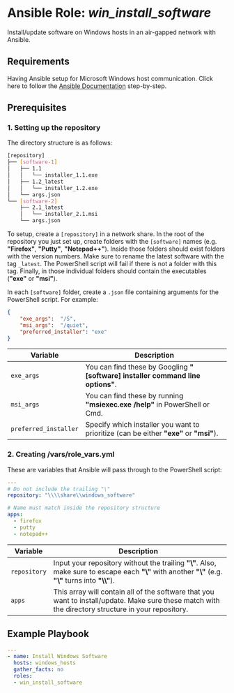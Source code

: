 # Ansible Role: *win_install_software*

Install/update software on Windows hosts in an air-gapped network with Ansible.

## Requirements

Having Ansible setup for Microsoft Windows host communication. Click here to follow the [Ansible Documentation](https://docs.ansible.com/ansible/latest/os_guide/windows_setup.html) step-by-step.

## Prerequisites

### 1. Setting up the repository

The directory structure is as follows:

```bash
[repository]
├── [software-1]
│   ├── 1.1
│   │   └── installer_1.1.exe
│   ├── 1.2_latest
│   │   └── installer_1.2.exe
│   └── args.json
└── [software-2]
    ├── 2.1_latest
    │   └── installer_2.1.msi
    └── args.json
```

To setup, create a `[repository]` in a network share. In the root of the repository you just set up, create folders with the `[software]` names (e.g. __"Firefox"__, __"Putty"__, __"Notepad++"__). Inside those folders should exist folders with the version numbers. Make sure to rename the latest software with the tag `_latest`. The PowerShell script will fail if there is not a folder with this tag. Finally, in those individual folders should contain the executables (__"exe"__ or __"msi"__).

In each `[software]` folder, create a `.json` file containing arguments for the PowerShell script. For example:

```json
{
    "exe_args":  "/S",
    "msi_args":  "/quiet",
    "preferred_installer": "exe"
}
```

| Variable              | Description                                                                            |
| --------------------- | -------------------------------------------------------------------------------------- |
| `exe_args`            | You can find these by Googling __"[software] installer command line options"__.        |
| `msi_args`            | You can find these by running __"msiexec.exe /help"__ in PowerShell or Cmd.            |
| `preferred_installer` | Specify which installer you want to prioritize (can be either __"exe"__ or __"msi"__). |

### 2. Creating /vars/role_vars.yml

These are variables that Ansible will pass through to the PowerShell script:

```yml
---
# Do not include the trailing "\"
repository: "\\\\share\\windows_software"

# Name must match inside the repository structure
apps:
  - firefox
  - putty
  - notepad++
```

| Variable     | Description                                                                                                                                               |
| ------------ | --------------------------------------------------------------------------------------------------------------------------------------------------------- |
| `repository` | Input your repository without the trailing __"\\"__. Also, make sure to escape each __"\\"__ with another __"\\"__ (e.g. __"\\"__ turns into __"\\\\"__). |
| `apps`       | This array will contain all of the software that you want to install/update. Make sure these match with the directory structure in your repository.       |

## Example Playbook

```yml
---
- name: Install Windows Software
  hosts: windows_hosts
  gather_facts: no
  roles:
  - win_install_software
```
